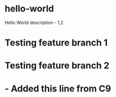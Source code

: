 # hello-world
Hello World description - 1,2

# Testing feature branch 1
# Testing feature branch 2
#   - Added this line from C9
